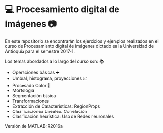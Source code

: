 # :computer: Procesamiento digital de imágenes :camera:

En este repositorio se encontrarán los ejercicios y ejemplos realizados en el curso de Procesamiento digital de imágenes dictado en la Universidad de Antioquia para el semestre 2017-1.

Los temas abordados a lo largo del curso son: :books:
* Operaciones básicas :heavy_division_sign:
* Umbral, histograma, proyecciones :chart_with_upwards_trend:
* Procesado Color :art:
* Morfología 
* Segmentación básica
* Transformaciones
* Extracción de Características: RegionProps
* Clasificaciones Lineales: Correlación
* Clasificación heurística: Uso de Redes neuronales

Versión de MATLAB: R2016a

